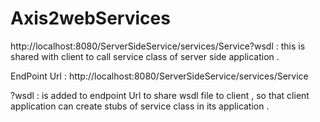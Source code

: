 # Axis2webServices



http://localhost:8080/ServerSideService/services/Service?wsdl    : this is shared with client to call service class of server side application .

EndPoint Url : 
http://localhost:8080/ServerSideService/services/Service

?wsdl : is added to endpoint Url to share wsdl file to client , so that client application can create stubs of service class in its application .
